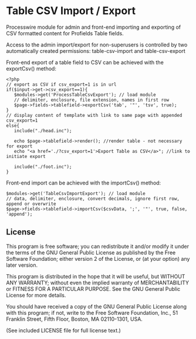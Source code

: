 Table CSV Import / Export
==========================

Processwire module for admin and front-end importing and exporting of CSV formatted content for Profields Table fields.

Access to the admin import/export for non-superusers is controlled by two automatically created permissions: table-csv-import and table-csv-export

Front-end export of a table field to CSV can be achieved with the exportCsv() method:
```
<?php
// export as CSV if csv_export=1 is in url
if($input->get->csv_export==1){
   $modules->get('ProcessTableCsvExport'); // load module
   // delimiter, enclosure, file extension, names in first row
   $page->fields->tablefield->exportCsv('tab', '"', 'tsv', true);
}
// display content of template with link to same page with appended csv_export=1
else{
   include("./head.inc");

   echo $page->tablefield->render(); //render table - not necessary for export
   echo "<a href='./?csv_export=1'>Export Table as CSV</a>"; //link to initiate export

   include("./foot.inc");
}
```

Front-end import can be achieved with the importCsv() method:
```
$modules->get('TableCsvImportExport'); // load module
// data, delimiter, enclosure, convert decimals, ignore first row, append or overwrite
$page->fields->tablefield->importCsv($csvData, ';', '"', true, false, 'append');
```


## License

This program is free software; you can redistribute it and/or
modify it under the terms of the GNU General Public License
as published by the Free Software Foundation; either version 2
of the License, or (at your option) any later version.

This program is distributed in the hope that it will be useful,
but WITHOUT ANY WARRANTY; without even the implied warranty of
MERCHANTABILITY or FITNESS FOR A PARTICULAR PURPOSE.  See the
GNU General Public License for more details.

You should have received a copy of the GNU General Public License
along with this program; if not, write to the Free Software
Foundation, Inc., 51 Franklin Street, Fifth Floor, Boston, MA  02110-1301, USA.

(See included LICENSE file for full license text.)